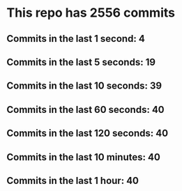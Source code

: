 # This repo has 2556 commits

## Commits in the last 1 second: 4
## Commits in the last 5 seconds: 19
## Commits in the last 10 seconds: 39
## Commits in the last 60 seconds: 40
## Commits in the last 120 seconds: 40
## Commits in the last 10 minutes: 40
## Commits in the last 1 hour: 40
